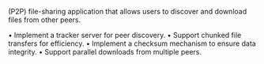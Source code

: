 (P2P) file-sharing application that allows users to discover and download files from other peers.

• Implement a tracker server for peer discovery. 
• Support chunked file transfers for efficiency. 
• Implement a checksum mechanism to ensure data integrity. 
• Support parallel downloads from multiple peers.
